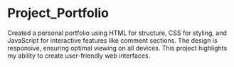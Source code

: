 # Project_Portfolio
Created a personal portfolio using HTML for structure, CSS for styling, and JavaScript for interactive features like comment sections. The design is responsive, ensuring optimal viewing on all devices. This project highlights my ability to create user-friendly web interfaces.
